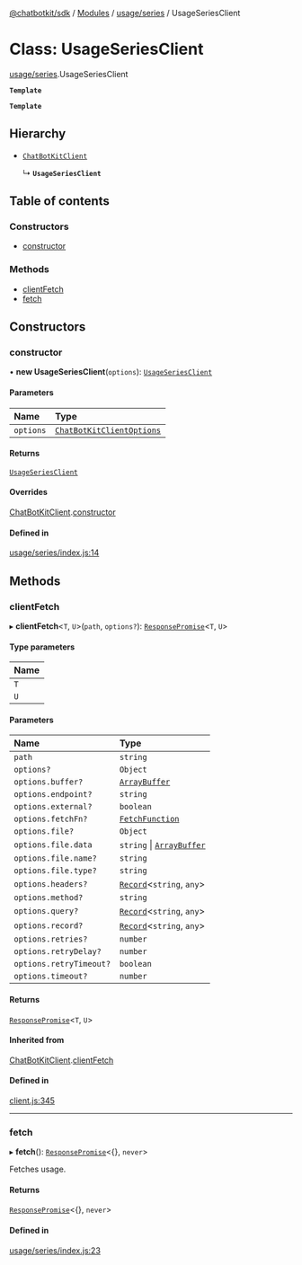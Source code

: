 [@chatbotkit/sdk](../README.md) / [Modules](../modules.md) / [usage/series](../modules/usage_series.md) / UsageSeriesClient

# Class: UsageSeriesClient

[usage/series](../modules/usage_series.md).UsageSeriesClient

**`Template`**

**`Template`**

## Hierarchy

- [`ChatBotKitClient`](client.ChatBotKitClient.md)

  ↳ **`UsageSeriesClient`**

## Table of contents

### Constructors

- [constructor](usage_series.UsageSeriesClient.md#constructor)

### Methods

- [clientFetch](usage_series.UsageSeriesClient.md#clientfetch)
- [fetch](usage_series.UsageSeriesClient.md#fetch)

## Constructors

### constructor

• **new UsageSeriesClient**(`options`): [`UsageSeriesClient`](usage_series.UsageSeriesClient.md)

#### Parameters

| Name | Type |
| :------ | :------ |
| `options` | [`ChatBotKitClientOptions`](../interfaces/client.ChatBotKitClientOptions.md) |

#### Returns

[`UsageSeriesClient`](usage_series.UsageSeriesClient.md)

#### Overrides

[ChatBotKitClient](client.ChatBotKitClient.md).[constructor](client.ChatBotKitClient.md#constructor)

#### Defined in

[usage/series/index.js:14](https://github.com/chatbotkit/node-sdk/blob/main/packages/sdk/src/usage/series/index.js#L14)

## Methods

### clientFetch

▸ **clientFetch**\<`T`, `U`\>(`path`, `options?`): [`ResponsePromise`](client.ResponsePromise.md)\<`T`, `U`\>

#### Type parameters

| Name |
| :------ |
| `T` |
| `U` |

#### Parameters

| Name | Type |
| :------ | :------ |
| `path` | `string` |
| `options?` | `Object` |
| `options.buffer?` | [`ArrayBuffer`]( https://developer.mozilla.org/docs/Web/JavaScript/Reference/Global_Objects/ArrayBuffer ) |
| `options.endpoint?` | `string` |
| `options.external?` | `boolean` |
| `options.fetchFn?` | [`FetchFunction`](../modules/client.md#fetchfunction) |
| `options.file?` | `Object` |
| `options.file.data` | `string` \| [`ArrayBuffer`]( https://developer.mozilla.org/docs/Web/JavaScript/Reference/Global_Objects/ArrayBuffer ) |
| `options.file.name?` | `string` |
| `options.file.type?` | `string` |
| `options.headers?` | [`Record`]( https://www.typescriptlang.org/docs/handbook/utility-types.html#recordkeys-type )\<`string`, `any`\> |
| `options.method?` | `string` |
| `options.query?` | [`Record`]( https://www.typescriptlang.org/docs/handbook/utility-types.html#recordkeys-type )\<`string`, `any`\> |
| `options.record?` | [`Record`]( https://www.typescriptlang.org/docs/handbook/utility-types.html#recordkeys-type )\<`string`, `any`\> |
| `options.retries?` | `number` |
| `options.retryDelay?` | `number` |
| `options.retryTimeout?` | `boolean` |
| `options.timeout?` | `number` |

#### Returns

[`ResponsePromise`](client.ResponsePromise.md)\<`T`, `U`\>

#### Inherited from

[ChatBotKitClient](client.ChatBotKitClient.md).[clientFetch](client.ChatBotKitClient.md#clientfetch)

#### Defined in

[client.js:345](https://github.com/chatbotkit/node-sdk/blob/main/packages/sdk/src/client.js#L345)

___

### fetch

▸ **fetch**(): [`ResponsePromise`](client.ResponsePromise.md)\<{}, `never`\>

Fetches usage.

#### Returns

[`ResponsePromise`](client.ResponsePromise.md)\<{}, `never`\>

#### Defined in

[usage/series/index.js:23](https://github.com/chatbotkit/node-sdk/blob/main/packages/sdk/src/usage/series/index.js#L23)
